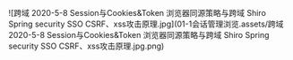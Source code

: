 ![跨域 2020-5-8 Session与Cookies&Token 浏览器同源策略与跨域 Shiro Spring security SSO CSRF、xss攻击原理.jpg](01-1会话管理浏览.assets/跨域 2020-5-8 Session与Cookies&Token 浏览器同源策略与跨域 Shiro Spring security SSO CSRF、xss攻击原理.jpg.png)